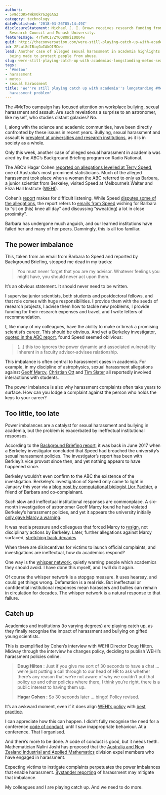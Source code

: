 ```yaml
---
authors:
- 5v9dcQRx4WkmOkY62g6AG2
category: technology
datePublished: '2018-03-26T05:14:49Z'
disclosureStatement: Michael J. I. Brown receives research funding from the Australian
  Research Council and Monash University.
featureImage: 47fwMCI7ZY6Q8OWiIUQO4w
guid: http://theconversation.com/were-still-playing-catch-up-with-academias-longstanding-metoo-sexual-harassment-problem-93852
id: 2FLut8dIBiqGoIAkOIMCwo
lead: Another case of alleged sexual harassment in academia highlights the slow progress
  being made to protect people from abuse.
slug: were-still-playing-catch-up-with-academias-longstanding-metoo-sexual-harassment-problem
tags:
- '#metoo'
- harassment
- metoo
- sexual harassment
title: 'We''re still playing catch up with academia''s longstanding #MeToo sexual
  harassment problem'
---
```

The #MeToo campaign has focused attention on workplace bullying, sexual harassment and assault. Are such revelations a surprise to an astronomer, like myself, who studies distant galaxies? No. 

I, along with the science and academic communities, have been directly confronted by these issues in recent years. Bullying, sexual harassment and assault is [prevalent at universities and research institutions](https://www.humanrights.gov.au/our-work/sex-discrimination/projects/university-sexual-assault-and-sexual-harassment-project), as it is in society as a whole.


Only this week, another case of alleged sexual harassment in academia was aired by the ABC’s Background Briefing program on Radio National.

The ABC’s Hagar Cohen [reported on allegations levelled at Terry Speed](http://www.abc.net.au/radionational/programs/backgroundbriefing/harassment-in-science/9566122), one of Australia’s most prominent statisticians. Much of the alleged harassment took place when a woman the ABC referred to only as Barbara, a junior scientist from Berkeley, visited Speed at Melbourne’s Walter and Eliza Hall Institute ([WEHI](https://www.wehi.edu.au/)).

Cohen’s [report](http://www.abc.net.au/radionational/programs/backgroundbriefing/harassment-in-science/9566122) makes for difficult listening. While Speed [disputes some of the allegations](https://www.stat.berkeley.edu/users/terry/), the report refers to [emails from Speed](http://www.abc.net.au/news/2018-03-23/terry-speed-ally-of-women-in-science-accused-of-harassment/9546170) wishing for Barbara to “sit on (his) knee all day” and discussing “sweat(ing) a lot in close proximity”. 

Barbara has undergone much anguish, and our learned institutions have failed her and many of her peers. Damningly, this is all too familiar.

> [](https://twitter.com/whereisdaz/status/976925258962763776)

## The power imbalance

This, taken from an email from Barbara to Speed and reported by Background Briefing, stopped me dead in my tracks:

> You must never forget that you are my advisor. Whatever feelings you might have, you should never act upon them.

It’s an obvious statement. It should never need to be written. 

I supervise junior scientists, both students and postdoctoral fellows, and that role comes with huge responsibilities. I provide them with the seeds of research projects, I advise them how to tackle new problems, I provide funding for their research expenses and travel, and I write letters of recommendation. 

I, like many of my colleagues, have the ability to make or break a promising scientist’s career. This should be obvious. And yet a Berkeley investigator, [quoted in the ABC report](http://www.abc.net.au/radionational/programs/backgroundbriefing/harassment-in-science/9566122#transcript), found Speed seemed oblivious:

> (…) this too ignores the power dynamic and associated vulnerability inherent in a faculty advisor-advisee relationship.


This imbalance is often central to harassment cases in academia. For example, in my discipline of astrophysics, sexual harassment allegations against [Geoff Marcy](https://www.buzzfeed.com/azeenghorayshi/famous-astronomer-allegedly-sexually-harassed-students), [Christian Ott](https://www.buzzfeed.com/azeenghorayshi/ott-harassment-investigation) and [Tim Slater](https://mashable.com/2016/01/12/astronomy-professor-sexual-harassment-university-of-arizona/) all reportedly involved interactions with students. 

The power imbalance is also why harassment complaints often take years to surface. How can you lodge a complaint against the person who holds the keys to your career? 

> [](https://twitter.com/Siantravelling/status/976225083931766785)

## Too little, too late

Power imbalances are a catalyst for sexual harassment and bullying in academia, but the problem is exacerbated by ineffectual institutional responses.

According to the [Background Briefing report](http://www.abc.net.au/radionational/programs/backgroundbriefing/harassment-in-science/9566122#transcript), it was back in June 2017 when a Berkeley investigator concluded that Speed had breached the university’s sexual harassment policies. The investigator’s report has been with Berkley’s vice provost since then, and yet nothing appears to have happened since. 

Berkeley wouldn’t even confirm to the ABC the existence of the investigation. Berkeley’s investigation of Speed only came to light in January this year via a [blog post by computational biologist Lior Pachter](https://liorpachter.wordpress.com/2018/01/17/terry-speed-a-male-feminist/), a friend of Barbara and co-complainant.

> [](https://twitter.com/SciBry/status/976894058877644805)

Such slow and ineffectual institutional responses are commonplace. A six-month investigation of astronomer Geoff Marcy found he had violated Berkeley’s harassment policies, and yet it appears the university initially [only gave Marcy a warning](https://www.buzzfeed.com/azeenghorayshi/famous-astronomer-allegedly-sexually-harassed-students).

It was media pressure and colleagues that forced Marcy to [resign](https://www.nature.com/news/berkeley-astronomer-in-sexual-harassment-case-to-resign-1.18582), not disciplinary actions by Berkeley. Later, further allegations against Marcy surfaced, [stretching back decades](https://www.buzzfeed.com/azeenghorayshi/geoff-marcy-at-sfsu).

When there are disincentives for victims to launch official complaints, and investigations are ineffectual, how do academics respond?

One way is the [whisper network](http://womeninastronomy.blogspot.com.au/2015/11/its-not-just-marcy-and-grapevine-wont.html), quietly warning people which academics they should avoid. I have done this myself, and I will do it again.

Of course the whisper network is a stopgap measure. It uses hearsay, and could get things wrong. Defamation is a real risk. But ineffectual or confidential institutional responses mean harassers and bullies can remain in circulation for decades. The whisper network is a natural response to that failure.

## Catch up

Academics and institutions (to varying degrees) are playing catch up, as they finally recognise the impact of harassment and bullying on gifted young scientists. 

This is exemplified by Cohen’s interview with WEHI Director Doug Hilton. Midway through the interview he changes policy, deciding to publish WEHI’s harassment policies online.

> **Doug Hilton** : Just if you give me sort of 30 seconds to have a chat … we’re just putting a call through to our head of HR to ask whether there’s any reason that we’re not aware of why we couldn’t put that policy up and other policies where there, I think you’re right, there is a public interest to having them up.
> 
> **Hagar Cohen** : So 30 seconds later … bingo! Policy revised.

It’s an awkward moment, even if it does align [WEHI’s policy](https://www.wehi.edu.au/sites/default/files/files/Appropriate-Workplace-Behaviour-Policy.pdf) with [best practice](https://www.humanrights.gov.au/sites/default/files/document/publication/AHRC_2017_ChangeTheCourse_UniversityReport.pdf). 

> [](https://twitter.com/WEHI_research/status/955670406035156992)

I can appreciate how this can happen. I didn’t fully recognise the need for a conference [code of conduct](https://github.com/apontzen/london_cc/blob/master/codeofconduct.md), until I saw inappropriate behaviour. At a conference. That I organised. 

And there’s more to be done. A code of conduct is good, but it needs teeth. Mathematician Nalini Joshi has proposed that the [Australia and New Zealand Industrial and Applied Mathematics](http://www.anziam.org.au/) division expel members who have engaged in harassment.

Expecting victims to instigate complaints perpetuates the power imbalances that enable harassment. [Bystander reporting](https://www.humanrights.gov.au/publications/part-6-towards-prevention-framework) of harassment may mitigate that imbalance.

My colleagues and I are playing catch up. And we need to do more.